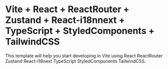 # Vite + React + ReactRouter + Zustand + React-i18nnext + TypeScript + StyledComponents + TailwindCSS

This template will help you start developing in Vite using React ReactRouter Zustand React-i18next TypeScript StyledComponents TailwindCSS.
